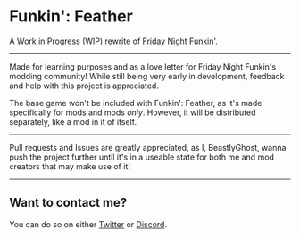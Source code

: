 # Funkin': Feather
A Work in Progress (WIP) rewrite of [Friday Night Funkin'](https://github.com/ninjamuffin99/Funkin).

-------------------------------
Made for learning purposes and as a love letter for Friday Night Funkin's modding community!
While still being very early in development, feedback and help with this project is appreciated.

The base game won't be included with Funkin': Feather, as it's made specifically for mods and mods *only*.
However, it will be distributed separately, like a mod in it of itself.

-------------------------------
Pull requests and Issues are greatly appreciated, as I, BeastlyGhost, wanna push the project further until it's in a useable state for both me and mod creators that may make use of it!

-------------------------------
## Want to contact me?
You can do so on either [Twitter](https://twitter.com/BeastlyGabi) or [Discord](https://discord.com/users/597124141530742805).
